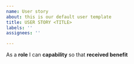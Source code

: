 ```yaml
---
name: User story
about: this is our default user template
title: USER STORY <TITLE>
labels: ''
assignees: ''

---
```


As a **role** I can **capability** so that **received benefit**
